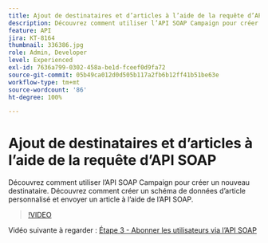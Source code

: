 ```yaml
---
title: Ajout de destinataires et d’articles à l’aide de la requête d’API SOAP
description: Découvrez comment utiliser l’API SOAP Campaign pour créer un nouveau destinataire. Découvrez comment créer un schéma de données d’article personnalisé et envoyer un article à l’aide de l’API SOAP.
feature: API
jira: KT-8164
thumbnail: 336386.jpg
role: Admin, Developer
level: Experienced
exl-id: 7636a799-0302-458a-be1d-fceef0d9fa72
source-git-commit: 05b49ca012d0d505b117a2fb6b12ff41b51be63e
workflow-type: tm+mt
source-wordcount: '86'
ht-degree: 100%

---
```


# Ajout de destinataires et d’articles à l’aide de la requête d’API SOAP

Découvrez comment utiliser l’API SOAP Campaign pour créer un nouveau destinataire. Découvrez comment créer un schéma de données d’article personnalisé et envoyer un article à l’aide de l’API SOAP.

>[!VIDEO](https://video.tv.adobe.com/v/336386?quality=12&learn=on)

Vidéo suivante à regarder : [Étape 3 - Abonner les utilisateurs via l’API SOAP](/help/tutorial-use-soap-apis/subscribe-users-via-soap-api.md)